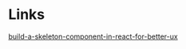 # Links
[build-a-skeleton-component-in-react-for-better-ux](https://medium.com/better-programming/build-a-skeleton-component-in-react-for-better-ux-b1dca9d783e6)
